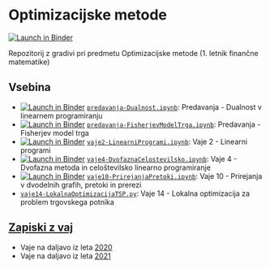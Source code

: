 # Optimizacijske metode

[![Launch in Binder](http://mybinder.org/badge.svg)](http://beta.mybinder.org/v2/gh/jaanos/optimizacijske-metode/master)

Repozitorij z gradivi pri predmetu Optimizacijske metode (1. letnik finančne matematike)

## Vsebina

* [![Launch in Binder](http://mybinder.org/badge.svg)](http://beta.mybinder.org/v2/gh/jaanos/optimizacijske-metode/master?labpath=predavanja-Dualnost.ipynb) [`predavanja-Dualnost.ipynb`](predavanja-Dualnost.ipynb): Predavanja - Dualnost v linearnem programiranju
* [![Launch in Binder](http://mybinder.org/badge.svg)](http://beta.mybinder.org/v2/gh/jaanos/optimizacijske-metode/master?labpath=predavanja-FisherjevModelTrga.ipynb) [`predavanja-FisherjevModelTrga.ipynb`](predavanja-FisherjevModelTrga.ipynb): Predavanja - Fisherjev model trga
* [![Launch in Binder](http://mybinder.org/badge.svg)](http://beta.mybinder.org/v2/gh/jaanos/optimizacijske-metode/original?labpath=vaje2-LinearniProgrami.ipynb) [`vaje2-LinearniProgrami.ipynb`](vaje2-LinearniProgrami.ipynb): Vaje 2 - Linearni programi
* [![Launch in Binder](http://mybinder.org/badge.svg)](http://beta.mybinder.org/v2/gh/jaanos/optimizacijske-metode/original?labpath=vaje4-DvofaznaCelostevilsko.ipynb) [`vaje4-DvofaznaCelostevilsko.ipynb`](vaje4-DvofaznaCelostevilsko.ipynb): Vaje 4 - Dvofazna metoda in celoštevilsko linearno programiranje
* [![Launch in Binder](http://mybinder.org/badge.svg)](http://beta.mybinder.org/v2/gh/jaanos/optimizacijske-metode/original?labpath=vaje10-PrirejanjaPretoki.ipynb) [`vaje10-PrirejanjaPretoki.ipynb`](vaje10-PrirejanjaPretoki.ipynb): Vaje 10 - Prirejanja v dvodelnih grafih, pretoki in prerezi
* [`vaje14-LokalnaOptimizacijaTSP.py`](vaje14-LokalnaOptimizacijaTSP.py): Vaje 14 - Lokalna optimizacija za problem trgovskega potnika

## [Zapiski z vaj](zapiski/)

* Vaje na daljavo iz leta [2020](zapiski/2020/)
* Vaje na daljavo iz leta [2021](zapiski/2021/)
